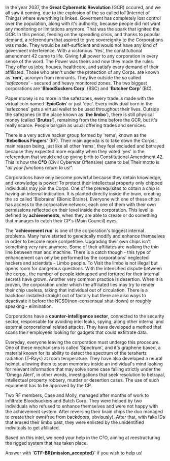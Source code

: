 
In the year 2037, the **Great Cybernetic Revolution** (GCR) occured, and we all saw it coming, due to the explosion of the so called IoT(Internet of Things) where everything is linked. Goverment has completely lost control over the population, along with it's authority, because people did not want any monitoring or limitations anymore. That was the spark that ignited the GCR. In this period, feeding on the spreading crisis, and thanks to popular demand, a referendum that aspired to give sovereignity to the Corporations was made. They would be self-sufficient and would not have any kind of goverment interference. With a victorious 'Yes', the constitutional amendment 42 came to life. Giving full power to any corporation in every sense of the word. The Power was theirs and now they made the rules. They offer us jobs, houses, healthcare, and satisfy every demand of their affiliated. Those who aren't under the protection of any Corps. are known as '**rem**', acronym from remnants. They live outside the so called '*safezones*' - secured and heavy monitored zones. The two biggest corporations are '**BloodSuckers Corp**' (BSC) and '**Butcher Corp**' (BC).

Paper money is no more in the safezones, every trade is made with the virtual coin named '**EpicCoin**' or just 'epc'. Every individual born in the 'safezones' gets a virtual wallet to be used throughout their lives. Outside the safezones (in the place known as '**the limbo**'), there is still physical money (called '**Brutos**'), remaining from the time before the GCR, but it's really scarce. People bargain as usual offering trades and services.

There is a very active hacker group formed by 'rems', known as the '**Rebellious Fingers**' (RF). Their main agenda is to take down the Corps., main reason being, just like all other 'rems', they feel excluded and betrayed because they expected more equality when they voted 'yes' in the referendum that would end up giving birth to Constitutional Amendment 42. This is how the **C²O** (Civil Cyberwar Offensive) came to be! 
Their motto is "*all your functions return to us!*".

Corporations have only become powerful because they detain knowledge, and knowledge is power! To protect their intellectual property only chipped individuals may join the Corps. One of the prerequisites to obtain a chip is having an internal indication. It is planted directly inside the brain, creating the so called 'Biobrains' (Bionic Brains). Everyone with one of these chips has access to the corporative network, each one of them with their own permissions reflected on their level inside the corporation.
This level is defined by **achievements**, when they are able to create or do something that manages to catch their CP's (Main Council) eyes.

The '**achievement run**' is one of the corporation's biggest internal problems. Many have started to genetically modify and enhance themselves in order to become more competitive. Upgrading their own chips isn't something very rare anymore. Some of their affiliates are walking the thin line between man and machine. There is a catch though - this type of enhancement can only be performed by the corporations' neglected hackers and scientists - Limbo people. To Visit the limbo is not illegal but opens room for dangerous questions. With the intensified dispute between the corps., the number of people kidnapped and tortured for their internal secrets have grown. Another very common practice is desertion. When it is proven, the corporation under which the affiliated lies may try to render their chip useless, taking that individual out of circulation. There is a backdoor installed straight out of factory but there are also ways to deactivate it before the NCSD(non-consensual shut-down) or roughly speaking - elimination.

Corporations have a **counter-intelligence sector**, connected to the security sector, responsable for avoiding intel leaks, spying, along other internal and external corporational related attacks. They have developed a method that scans their employees looking for gadgets that could exfiltrate data.

Everyday, everyone leaving the corporation must undergo this procedure.
One of these mechanisms is called 'Spectrum', and it's graphene based, a material known for its ability to detect the spectrum of the terahertz radiation (T-Rays) at room temperature. They have also developed a neural helmet, allowing them to scan memories inside an individual's mind looking for relevant information that may solve some case falling strictly under the 'Omega Alert', in other words, investigations that seek resolution to betrayal, intellectual property robbery, murder or desertion cases.
The use of such equipment has to be approved by the CP.

Two RF members, Case and Molly, managed after months of work to infiltrate Bloodsuckers and Butch Corp. They were helped by two individuals who refused to enhance themselves and were not happy with the achievement system. After reversing their brain chips the duo managed to create their own(free from backdoors, obviously). After that, with fake IDs that erased their limbo past, they were enlisted by the unidentified indivituals to get afilliated.

Based on this intel, we need your help in the C²O, aiming at reestructuring the rigged system that has taken place.

Answer with '**CTF-BR{mission_accepted}**' if you wish to help us!
